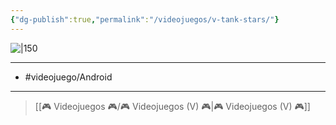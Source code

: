 ```yaml
---
{"dg-publish":true,"permalink":"/videojuegos/v-tank-stars/"}
---
```



![|150](https://images.igdb.com/igdb/image/upload/t_cover_big/co2o3p.jpg)

---

- #videojuego/Android 

---

> [[🎮 Videojuegos 🎮/🎮 Videojuegos (V) 🎮\|🎮 Videojuegos (V) 🎮]]